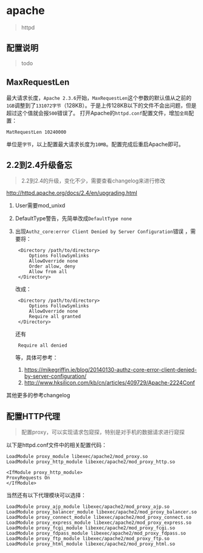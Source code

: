 # apache

> httpd

## 配置说明

> todo




## MaxRequestLen

最大请求长度，`Apache 2.3.6`开始，`MaxRequestLen`这个参数的默认值从之前的`1GB`调整到了`131072字节`（128KB）。于是上传128KB以下的文件不会出问题，但是超过这个值就会报`500`错误了。 
打开Apache的`httpd.conf`配置文件，增加`全局`配置：

    MatRequestLen 10240000

单位是`字节`，以上配置最大请求长度为`10MB`。配置完成后重启Apache即可。


## 2.2到2.4升级备忘

> 2.2到2.4的升级，变化不少，需要查看changelog来进行修改

<http://httpd.apache.org/docs/2.4/en/upgrading.html>

1. User需要mod_unixd
2. DefaultType警告，先简单改成`DefaultType none`
3. 出现`Authz_core:error Client Denied by Server Configuration`错误
    ，需要将：

        <Directory /path/to/directory>
            Options FollowSymlinks
            AllowOverride none
            Order allow, deny
            Allow from all
        </Directory>

    改成：

        <Directory /path/to/directory>
            Options FollowSymlinks
            AllowOverride none
            Require all granted
        </Directory>

    还有

        Require all denied
        
    等，具体可参考： 
    1. https://mikegriffin.ie/blog/20140130-authz-core-error-client-denied-by-server-configuration/
    2. http://www.hksilicon.com/kb/cn/articles/409729/Apache-2224Conf

其他更多的参考changelog




## 配置HTTP代理

> 配置proxy，可以实现请求包窥探，特别是对手机的数据请求进行窥探

以下是httpd.conf文件中的相关配置代码：

    LoadModule proxy_module libexec/apache2/mod_proxy.so
    LoadModule proxy_http_module libexec/apache2/mod_proxy_http.so

    <IfModule proxy_http_module>
    ProxyRequests On
    </IfModule>

当然还有以下代理模块可以选择：

    LoadModule proxy_ajp_module libexec/apache2/mod_proxy_ajp.so
    LoadModule proxy_balancer_module libexec/apache2/mod_proxy_balancer.so
    LoadModule proxy_connect_module libexec/apache2/mod_proxy_connect.so
    LoadModule proxy_express_module libexec/apache2/mod_proxy_express.so
    LoadModule proxy_fcgi_module libexec/apache2/mod_proxy_fcgi.so
    LoadModule proxy_fdpass_module libexec/apache2/mod_proxy_fdpass.so
    LoadModule proxy_ftp_module libexec/apache2/mod_proxy_ftp.so
    LoadModule proxy_html_module libexec/apache2/mod_proxy_html.so



